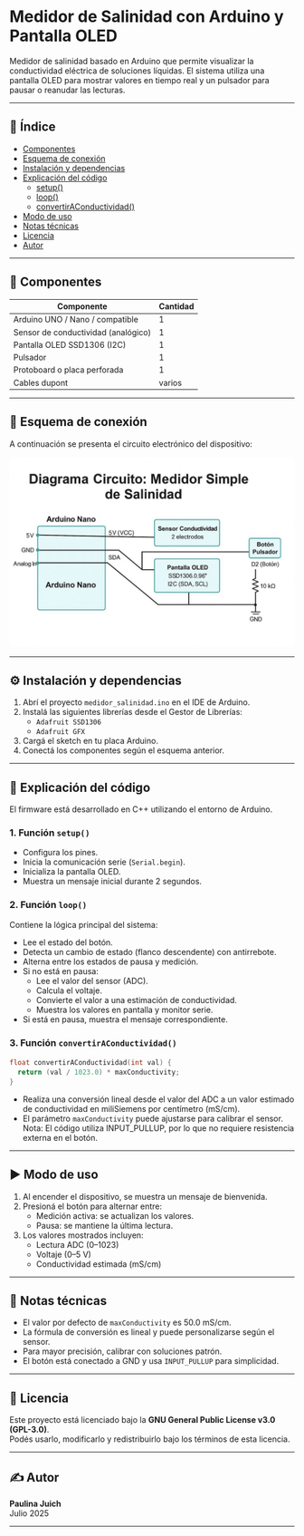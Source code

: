 # Medidor de Salinidad con Arduino y Pantalla OLED

Medidor de salinidad basado en Arduino que permite visualizar la conductividad eléctrica de soluciones líquidas. El sistema utiliza una pantalla OLED para mostrar valores en tiempo real y un pulsador para pausar o reanudar las lecturas.

---

## 📑 Índice

- [Componentes](#componentes)
- [Esquema de conexión](#esquema-de-conexión)
- [Instalación y dependencias](#instalación-y-dependencias)
- [Explicación del código](#explicación-del-código)
  - [setup()](#1-función-setup)
  - [loop()](#2-función-loop)
  - [convertirAConductividad()](#3-función-convertiraconductividad)
- [Modo de uso](#modo-de-uso)
- [Notas técnicas](#notas-técnicas)
- [Licencia](#licencia)
- [Autor](#autor)

---

## 🧰 Componentes

| Componente                          | Cantidad |
|-------------------------------------|----------|
| Arduino UNO / Nano / compatible     | 1        |
| Sensor de conductividad (analógico) | 1        |
| Pantalla OLED SSD1306 (I2C)         | 1        |
| Pulsador                            | 1        |
| Protoboard o placa perforada        | 1        |
| Cables dupont                       | varios   |

---

## 🔌 Esquema de conexión

A continuación se presenta el circuito electrónico del dispositivo:

![Esquema de conexión](esquema_conexion.png)

---

## ⚙️ Instalación y dependencias

1. Abrí el proyecto `medidor_salinidad.ino` en el IDE de Arduino.
2. Instalá las siguientes librerías desde el Gestor de Librerías:
   - `Adafruit SSD1306`
   - `Adafruit GFX`
3. Cargá el sketch en tu placa Arduino.
4. Conectá los componentes según el esquema anterior.

---

## 🧠 Explicación del código

El firmware está desarrollado en C++ utilizando el entorno de Arduino.

### 1. Función `setup()`

- Configura los pines.
- Inicia la comunicación serie (`Serial.begin`).
- Inicializa la pantalla OLED.
- Muestra un mensaje inicial durante 2 segundos.

### 2. Función `loop()`

Contiene la lógica principal del sistema:

- Lee el estado del botón.
- Detecta un cambio de estado (flanco descendente) con antirrebote.
- Alterna entre los estados de pausa y medición.
- Si no está en pausa:
  - Lee el valor del sensor (ADC).
  - Calcula el voltaje.
  - Convierte el valor a una estimación de conductividad.
  - Muestra los valores en pantalla y monitor serie.
- Si está en pausa, muestra el mensaje correspondiente.

### 3. Función `convertirAConductividad()`

```cpp
float convertirAConductividad(int val) {
  return (val / 1023.0) * maxConductivity;
}
```

- Realiza una conversión lineal desde el valor del ADC a un valor estimado de conductividad en miliSiemens por centímetro (mS/cm).
- El parámetro `maxConductivity` puede ajustarse para calibrar el sensor.
  Nota: El código utiliza INPUT_PULLUP, por lo que no requiere resistencia externa en el botón.
---

## ▶️ Modo de uso

1. Al encender el dispositivo, se muestra un mensaje de bienvenida.
2. Presioná el botón para alternar entre:
   - Medición activa: se actualizan los valores.
   - Pausa: se mantiene la última lectura.
3. Los valores mostrados incluyen:
   - Lectura ADC (0–1023)
   - Voltaje (0–5 V)
   - Conductividad estimada (mS/cm)

---

## 🧪 Notas técnicas

- El valor por defecto de `maxConductivity` es 50.0 mS/cm.
- La fórmula de conversión es lineal y puede personalizarse según el sensor.
- Para mayor precisión, calibrar con soluciones patrón.
- El botón está conectado a GND y usa `INPUT_PULLUP` para simplicidad.

---

## 📄 Licencia

Este proyecto está licenciado bajo la **GNU General Public License v3.0 (GPL-3.0)**.  
Podés usarlo, modificarlo y redistribuirlo bajo los términos de esta licencia.

---

## ✍️ Autor

**Paulina Juich**  
Julio 2025

---
